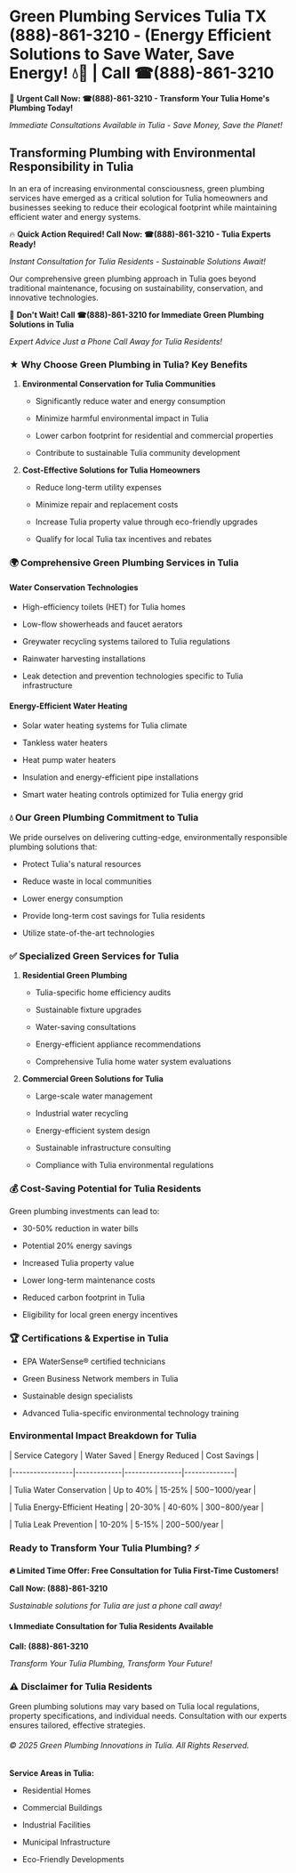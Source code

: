 # Green Plumbing Services Tulia TX (888)-861-3210 - (Energy Efficient Solutions to Save Water, Save Energy! 💧🌿 | Call ☎(888)-861-3210

🚨 **Urgent Call Now: ☎(888)-861-3210 - Transform Your Tulia Home's Plumbing Today!**
*Immediate Consultations Available in Tulia - Save Money, Save the Planet!*

## Transforming Plumbing with Environmental Responsibility in Tulia

In an era of increasing environmental consciousness, green plumbing services have emerged as a critical solution for Tulia homeowners and businesses seeking to reduce their ecological footprint while maintaining efficient water and energy systems. 

🔥 **Quick Action Required! Call Now: ☎(888)-861-3210 - Tulia Experts Ready!**
*Instant Consultation for Tulia Residents - Sustainable Solutions Await!*

Our comprehensive green plumbing approach in Tulia goes beyond traditional maintenance, focusing on sustainability, conservation, and innovative technologies.

🚨 **Don't Wait! Call ☎(888)-861-3210 for Immediate Green Plumbing Solutions in Tulia**
*Expert Advice Just a Phone Call Away for Tulia Residents!*

### ★ Why Choose Green Plumbing in Tulia? Key Benefits

1. **Environmental Conservation for Tulia Communities** 
   - Significantly reduce water and energy consumption
   - Minimize harmful environmental impact in Tulia
   - Lower carbon footprint for residential and commercial properties
   - Contribute to sustainable Tulia community development

2. **Cost-Effective Solutions for Tulia Homeowners** 
   - Reduce long-term utility expenses
   - Minimize repair and replacement costs
   - Increase Tulia property value through eco-friendly upgrades
   - Qualify for local Tulia tax incentives and rebates

### 🌍 Comprehensive Green Plumbing Services in Tulia

#### Water Conservation Technologies
- High-efficiency toilets (HET) for Tulia homes
- Low-flow showerheads and faucet aerators
- Greywater recycling systems tailored to Tulia regulations
- Rainwater harvesting installations
- Leak detection and prevention technologies specific to Tulia infrastructure

#### Energy-Efficient Water Heating
- Solar water heating systems for Tulia climate
- Tankless water heaters
- Heat pump water heaters
- Insulation and energy-efficient pipe installations
- Smart water heating controls optimized for Tulia energy grid

### 💧 Our Green Plumbing Commitment to Tulia

We pride ourselves on delivering cutting-edge, environmentally responsible plumbing solutions that:
- Protect Tulia's natural resources
- Reduce waste in local communities
- Lower energy consumption
- Provide long-term cost savings for Tulia residents
- Utilize state-of-the-art technologies

### ✅ Specialized Green Services for Tulia

1. **Residential Green Plumbing**
   - Tulia-specific home efficiency audits
   - Sustainable fixture upgrades
   - Water-saving consultations
   - Energy-efficient appliance recommendations
   - Comprehensive Tulia home water system evaluations

2. **Commercial Green Solutions for Tulia**
   - Large-scale water management
   - Industrial water recycling
   - Energy-efficient system design
   - Sustainable infrastructure consulting
   - Compliance with Tulia environmental regulations

### 💰 Cost-Saving Potential for Tulia Residents

Green plumbing investments can lead to:
- 30-50% reduction in water bills
- Potential 20% energy savings
- Increased Tulia property value
- Lower long-term maintenance costs
- Reduced carbon footprint in Tulia
- Eligibility for local green energy incentives

### 🏆 Certifications & Expertise in Tulia

- EPA WaterSense® certified technicians
- Green Business Network members in Tulia
- Sustainable design specialists
- Advanced Tulia-specific environmental technology training

### Environmental Impact Breakdown for Tulia

| Service Category | Water Saved | Energy Reduced | Cost Savings |
|-----------------|-------------|----------------|--------------|
| Tulia Water Conservation | Up to 40% | 15-25% | $500-$1000/year |
| Tulia Energy-Efficient Heating | 20-30% | 40-60% | $300-$800/year |
| Tulia Leak Prevention | 10-20% | 5-15% | $200-$500/year |

### Ready to Transform Your Tulia Plumbing? ⚡

**🔥 Limited Time Offer: Free Consultation for Tulia First-Time Customers!**

**Call Now: (888)-861-3210**
*Sustainable solutions for Tulia are just a phone call away!*

#### 📞 Immediate Consultation for Tulia Residents Available

**Call: (888)-861-3210**
*Transform Your Tulia Plumbing, Transform Your Future!*

### ⚠️ Disclaimer for Tulia Residents

Green plumbing solutions may vary based on Tulia local regulations, property specifications, and individual needs. Consultation with our experts ensures tailored, effective strategies.

###### © 2025 Green Plumbing Innovations in Tulia. All Rights Reserved.

**Service Areas in Tulia:** 
- Residential Homes
- Commercial Buildings
- Industrial Facilities
- Municipal Infrastructure
- Eco-Friendly Developments